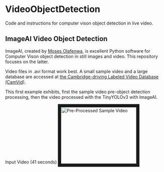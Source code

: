 # VideoObjectDetection
Code and instructions for computer vison object detection in live video.

## **ImageAI Video Object Detection**
ImageAI, created by [Moses Olafenwa](https://github.com/OlafenwaMoses), 
is excellent Python software for Computer Vison object detection in still images and video.
This repository focuses on the latter.

Video files in .avi format work best. A small sample video and a large database are accessed 
at [the Cambridge-driving Labeled Video Database (CamVid)](http://mi.eng.cam.ac.uk/research/projects/VideoRec/CamVid/).

This first example exhibits, first the sample video pre-object detection processing, then the video processed with the TinyYOLOv3 with ImageAI.


Input Video (41 seconds)
<a href="https://youtu.be/7m-O_Zfpcfs" target="_blank"><img src="https://github.com/MattLondon101/VideoObjectDetection/blob/master/ImageAI-master/data-images/PreProcessSampleVid1.jpg" alt="Pre-Processed Sample Video" width="240" height="180" border="10" /></a>

